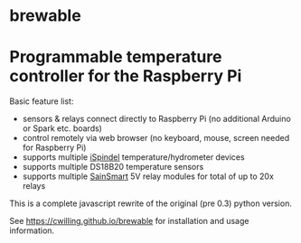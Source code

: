 # brewable

# Programmable temperature controller for the Raspberry Pi

Basic feature list:
* sensors & relays connect directly to Raspberry Pi (no additional Arduino or Spark etc. boards)
* control remotely via web browser (no keyboard, mouse, screen needed for Raspberry Pi)
* supports multiple [iSpindel](https://github.com/universam1/iSpindel) temperature/hydrometer devices
* supports multiple DS18B20 temperature sensors
* supports multiple [SainSmart](http://www.sainsmart.com/sainsmart-relay-module-for-arduino-raspberry-pi.html) 5V relay modules for total of up to 20x relays

This is a complete javascript rewrite of the original (pre 0.3) python version.

See https://cwilling.github.io/brewable for installation and usage information.

